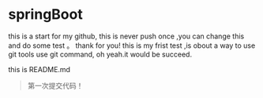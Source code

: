 # springBoot

this is a start for my github, this is never push once ,you can change this and do some test 。
thank for you!
this is my frist test ,is obout a way to use git tools use git command, oh
yeah.it would be succeed.

this is README.md

>第一次提交代码！

